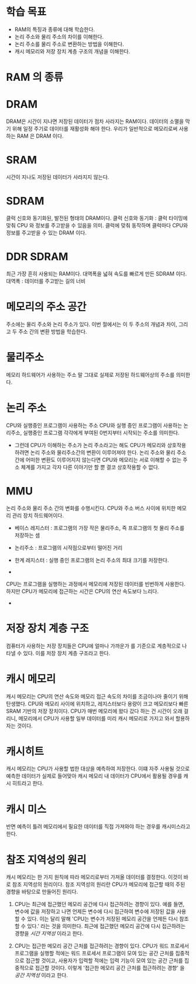 # 학습 목표

- RAM의 특징과 종류에 대해 학습한다.
- 논리 주소와 물리 주소의 차이를 이해한다.
- 논리 주소를 물리 주소로 변환하는 방법을 이해한다.
- 캐시 메모리와 저장 장치 계층 구조의 개념을 이해한다.

# RAM 의 종류

# DRAM

DRAM은 시간이 지나면 저장된 데이터가 점차 사라지는 RAM이다.
데이터의 소멸을 막기 위해 일정 주기로 데이터를 재활성화 해야 한다.
우리가 일반적으로 메모리로써 사용하는 RAM 은 DRAM 이다.

# SRAM

시간이 지나도 저장된 데이터가 사라지지 않는다.

# SDRAM

클럭 신호와 동기화된, 발전된 형태의 DRAM이다.
클럭 신호와 동기화 : 클럭 타이밍에 맞춰 CPU 와 정보를 주고받을 수 있음을 의미.
클럭에 맞춰 동작하며 클럭마다 CPU와 정보를 주고받을 수 있는 DRAM 이다.

# DDR SDRAM

최근 가장 흔히 사용되는 RAM이다. 대역폭을 넓혀 속도를 빠르게 만든 SDRAM 이다.
대역폭 : 데이터를 주고받는 길의 너비

# 메모리의 주소 공간

주소에는 물리 주소와 논리 주소가 있다.
이번 절에서는 이 두 주소의 개념과 차이, 그리고 두 주소 간의 변환 방법을 학습한다.

# 물리주소

메모리 하드웨어가 사용하는 주소
말 그대로 실제로 저장된 하드웨어상의 주소를 의미한다.

# 논리 주소

CPU와 실행중인 프로그램이 사용하는 주소
CPU와 실행 중인 프로그램이 사용하는 논리주소, 실행중인 프로그램 각각에게 부여된 0번지부터 시작되는 주소를 의미한다.

- 그런데 CPU가 이해하는 주소가 논리 주소라고는 해도 CPU가 메모리와 상호작용하려면 논리 주소와 물리주소간의 변환이 이루어져야 한다.
  논리 주소와 물리 주소 간에 어떠한 변환도 이루어지지 않는다면 CPU와 메모리는 서로 이해할 수 없는 주소 체계를 가지고 각자 다른 이야기만 할 뿐 결코 상호작용할 수 없다.

# MMU

논리 주소와 물리 주소 간의 변화를 수행시킨다. CPU와 주소 버스 사이에 위치한 메모리 관리 장치 하드웨어이다.

- 베이스 레지스터 : 프로그램의 가장 작은 물리주소, 즉 프로그램의 첫 물리 주소를 저장하는 셈
- 논리주소 : 프로그램의 시작점으로부터 떨어진 거리
- 한계 레지스터 : 실행 중인 프로그램의 논리 주소의 최대 크기를 저장한다.

-

CPU는 프로그램을 실행하는 과정에서 메모리에 저장된 데이터를 빈번하게 사용한다.
하지만 CPU가 메모리에 접근하는 시간은 CPU의 연산 속도보다 느리다.

-

# 저장 장치 계층 구조

컴퓨터가 사용하는 저장 장치들은 CPU에 얼마나 가까운가 를 기준으로 계층적으로 나타낼 수 있다.
이를 저장 장치 계층 구조라고 한다.

# 캐시 메모리

캐시 메모리는 CPU의 연산 속도와 메모리 접근 속도의 차이를 조금이나마 줄이기 위해 탄생했다.
CPU와 메모리 사이에 위치하고, 레지스터보다 용량이 크고 메모리보다 빠른 SRAM 기반의 저장 장치이다.
CPU가 매번 메모리에 왔다 갔다 하는 건 시간이 오래 걸리니, 메모리에서 CPU가 사용할 일부 데이터를 미리 캐시 메모리로 가지고 와서 할용하자는 것이다.

# 캐시히트

캐시 메모리는 CPU가 사용할 법한 대상을 예측하여 저장한다. 이떄 자주 사용될 것으로 예측한 데이터가 실제로 들어맞아 캐시 메모리 내 데이터가 CPU에서 활용될 경우를 캐시 히트라고 한다.

# 캐시 미스

반면 예측이 틀려 메모리에서 필요한 데이터를 직접 가져와야 하는 경우를 캐시미스라고 한다.

# 참조 지역성의 원리

캐시 메모리는 한 가지 원칙에 따라 메모리로부터 가져올 데이터를 결정한다. 이것이 바로 참조 지역성의 원리이다.
참조 지역성의 원리란 CPU가 메모리에 접근할 때의 주된 경향을 바탕으로 만들어진 원리다.

1. CPU는 최근에 접근했던 메모리 공간에 다시 접근하려는 경향이 있다.
   예를 들면, 변수에 값을 저장하고 나면 언제든 변수에 다시 접근하여 변수에 저장된 값을 사용할 수 있다.
   이는 달리 말해 'CPU는 변수가 저장된 메모리 공간을 언제든 다시 참조할 수 있다.' 라는 것을 의미한다.
   최근에 접근했던 메모리 공간에 다시 접근하려는 경향을 _시간 지역성_ 이라고 한다.

2. CPU는 접근한 메모리 공간 근처를 접근하려는 경향이 있다.
   CPU가 워드 프로세서 프로그램을 실행할 적에는 워드 프로세서 프로그램이 모여 있는 공간 근처를 집중적으로 접근할 것이고,
   사용자가 입력할 적에는 입력 기능이 모여 있는 공간 근처를 집중적으로 접근할 것이다.
   이렇게 '접근한 메모리 공간 근처를 접근하려는 경향' 을 _공간 지역성_ 이라고 한다.

